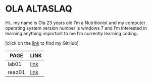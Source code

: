  
# OLA ALTASLAQ 
Hi.. my name is Ola 23 years old I’m a Nutritionist and my computer operating system version number is windows 7 and I’m interested in learning anything important to me I’m currently learning coding.

[click on the [link](https://github.com/olaaltaslaq) to find my GitHub]

| PAGE        |  LINK           |
| ----------- | ---------       |
| lab01       |[link](lab01.md) |
| read01      |[link](read01.md)|